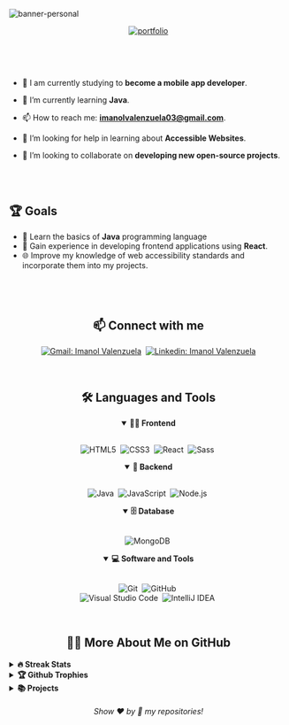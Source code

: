 ![banner-personal](https://user-images.githubusercontent.com/104401181/229885299-4f9697de-1f9a-4f48-92d3-212edf3f883c.png)

<div align = "center">
    
[![portfolio](https://img.shields.io/badge/my_portfolio-000?style=for-the-badge&logo=ko-fi&logoColor=white&link=https://imanolvalenzuela.netlify.app/)](https://imanolvalenzuela.netlify.app/)
  
</div>




##

<br>

<br>



- 🔭 I am currently studying to **become a mobile app developer**.

- 🌱 I’m currently learning **Java**.

- 📫 How to reach me: **imanolvalenzuela03@gmail.com**.

- 🤝 I’m looking for help in learning about **Accessible Websites**.

- 👯 I’m looking to collaborate on **developing new open-source projects**.


<br>
<br>

## 🏆 Goals

- 📖 Learn the basics of **Java** programming language
- 🚀 Gain experience in developing frontend applications using **React**.
- 🌐 Improve my knowledge of web accessibility standards and incorporate them into my projects.


#

<br>

<h2 align="center">📫 Connect with me</h2>

<div align = "center">
    
[![Gmail: Imanol Valenzuela](https://img.shields.io/badge/-gmail-red?style=for-the-badge&logo=Gmail&logoColor=white&link=mailto:imanolvalenzuela03@gmail.com)](mailto:imanolvalenzuela03@gmail.com)&nbsp;
[![Linkedin: Imanol Valenzuela](https://img.shields.io/badge/-linkedin-blue?style=for-the-badge&logo=Linkedin&logoColor=white&link=https://www.linkedin.com/in/imanol-valenzuela-eguez/)](https://www.linkedin.com/in/imanol-valenzuela-eguez/)
  
</div>

<br>



<div align = "center">

<h2 align="center">🛠️ Languages and Tools</h2>

<details open>
<summary><b>🏄‍♂️ Frontend</b></summary>
<br>
  
![HTML5](https://img.shields.io/badge/-HTML5-E34F26?style=for-the-badge&logo=html5&logoColor=white)&nbsp;
![CSS3](https://img.shields.io/badge/-CSS3-1572B6?style=for-the-badge&logo=css3)&nbsp;
![React](https://img.shields.io/badge/-React-%23404d59?style=for-the-badge&logo=react)&nbsp;
![Sass](https://img.shields.io/badge/-Sass-CC6699?style=for-the-badge&logo=sass&logoColor=white)&nbsp;
</details>

<details open>
<summary><b>🧰 Backend</b></summary>
<br>

![Java](https://img.shields.io/badge/java-%23ED8B00.svg?style=for-the-badge&logo=java&logoColor=white)&nbsp;
![JavaScript](https://img.shields.io/badge/Javascript-F7DF1E.svg?style=for-the-badge&logo=javascript&logoColor=black)&nbsp;
![Node.js](https://img.shields.io/badge/node.js-339933.svg?style=for-the-badge&logo=nodedotjs&logoColor=white)&nbsp;
</details>

<details open>
<summary><b>🗄️ Database</b></summary>
<br>

![MongoDB](https://img.shields.io/badge/-MongoDB-47A248?style=for-the-badge&logo=mongodb&logoColor=white)&nbsp;
</details>

<details open>
<summary><b>💻 Software and Tools</b></summary>
<br>

![Git](https://img.shields.io/badge/-Git-F05032?style=for-the-badge&logo=git&logoColor=white)&nbsp;
![GitHub](https://img.shields.io/badge/-GitHub-181717?style=for-the-badge&logo=github)&nbsp;
<br>
![Visual Studio Code](https://img.shields.io/badge/-VSCODE-007ACC?style=for-the-badge&&logo=visual-studio-code&logoColor=white)&nbsp;
![IntelliJ IDEA](https://img.shields.io/badge/IntelliJIDEA-000000.svg?style=for-the-badge&logo=intellij-idea&logoColor=white)&nbsp;
</details>

</div>


<br>

<h2 align="center">👨‍💻 More About Me on GitHub</h2>


<details>
<summary><b>🔥 Streak Stats</b></summary>
<br>
<p align="center">
<img src="http://github-readme-streak-stats.herokuapp.com?user=ImaaValenzuela&theme=radical&hide_border=true" alt="ImaaValenzuela" width="390"/>
</p>
</details>

<details>
<summary><b>🏆 Github Trophies</b></summary>
<br>
<p align="center">
<img src="https://github-profile-trophy.vercel.app/?username=ImaaValenzuela&theme=discord" alt="ImaaValenzuela" />
</p>
</details>

<details>
<summary><b>📚 Projects</b></summary>
<br>
<p align="left">
    <div>
        <a href="[sanji.tech](https://sanji.tech/)" target="_blank" text-decoration="none"><h3> Sanji Tech </h3> </a>
        <a href="[sanji.tech](https://sanji.tech/)" target="_blank" text-decoration="none"><img src="https://imanolvalenzuela.netlify.app/assets/img/portfolio/sanji.jpg"/></a>
    </div>
</p>
</details>

  
  
<h6 align="center">Show ❤️ by 🌟 my repositories!</h6>
